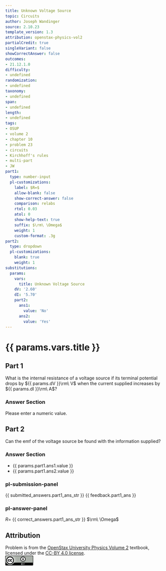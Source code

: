 ```yaml
---
title: Unknown Voltage Source
topic: Circuits
author: Joseph Wandinger
source: 2.10.23
template_version: 1.3
attribution: openstax-physics-vol2
partialCredit: true
singleVariant: false
showCorrectAnswer: false
outcomes:
- 21.12.1.0
difficulty:
- undefined
randomization:
- undefined
taxonomy:
- undefined
span:
- undefined
length:
- undefined
tags:
- OSUP
- volume 2
- chapter 10
- problem 23
- circuits
- Kirchhoff's rules
- multi-part
- JW
part1:
  type: number-input
  pl-customizations:
    label: $R=$
    allow-blank: false
    show-correct-answer: false
    comparison: relabs
    rtol: 0.03
    atol: 0
    show-help-text: true
    suffix: $\rm\ \Omega$
    weight: 1
    custom-format: .3g
part2:
  type: dropdown
  pl-customizations:
    blank: true
    weight: 1
substitutions:
  params:
    vars:
      title: Unknown Voltage Source
    dV: '2.60'
    dI: '5.70'
    part2:
      ans1:
        value: 'No'
      ans2:
        value: 'Yes'
---
```

# {{ params.vars.title }}

## Part 1

What is the internal resistance of a voltage source if its terminal potential drops by ${{ params.dV }}\rm\ V$ when the current supplied increases by ${{ params.dI }}\rm\ A$?

### Answer Section

Please enter a numeric value.

## Part 2

Can the emf of the voltage source be found with the information supplied?

### Answer Section

- {{ params.part1.ans1.value }}
- {{ params.part1.ans2.value }}

### pl-submission-panel

{{ submitted_answers.part1_ans_str }}
{{ feedback.part1_ans }}

### pl-answer-panel

$R=$ {{ correct_answers.part1_ans_str }} $\rm\ \Omega$

## Attribution

Problem is from the [OpenStax University Physics Volume 2](https://openstax.org/details/books/university-physics-volume-2) textbook, licensed under the [CC-BY 4.0 license](https://creativecommons.org/licenses/by/4.0/).<br>![Image representing the Creative Commons 4.0 BY license.](https://raw.githubusercontent.com/firasm/bits/master/by.png)